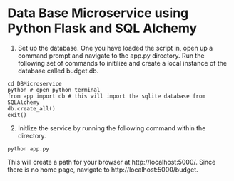 # Data Base Microservice using Python Flask and SQL Alchemy
1. Set up the database. One you have loaded the script in, open up a command prompt and navigate to the app.py directory. Run the following set of commands to initilize and create a local instance of the database called budget.db.
```
cd DBMicroservice
python # open python terminal
from app import db # this will import the sqlite database from SQLAlchemy
db.create_all()
exit()
```
2. Initlize the service by running the following command within the directory.
```
python app.py
````
This will create a path for your browser at http://localhost:5000/. Since there is no home page, navigate to http://localhost:5000/budget.